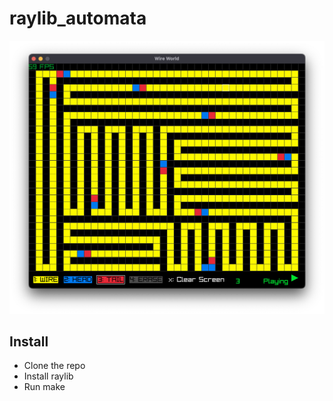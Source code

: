 # raylib_automata

![Demo](imgs/demo.png) 

## Install

- Clone the repo
- Install raylib
- Run make
